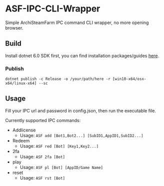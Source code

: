 # ASF-IPC-CLI-Wrapper

Simple ArchiSteamFarm IPC command CLI wrapper, no more opening browser.

## Build

Install dotnet 6.0 SDK first, you can find installation packages/guides [here](https://dotnet.microsoft.com/download).

### Publish

```
dotnet publish -c Release -o /your/path/here -r [win10-x64/osx-x64/linux-x64] --sc
```

## Usage

Fill your IPC url and password in config.json, then run the executable file.

Currently supported IPC commands:

- Addlicense 
  - Usage: `ASF add [Bot1,Bot2...] [SubID1,AppID1,SubID2...]`
- Redeem
  - Usage: `ASF red [Bot] [Key1,Key2...]`
- 2fa 
  - Usage: `ASF 2fa [Bot]`
- play
  - Usage: `ASF pl [Bot] [AppID/Game Name]`
- reset
  - Usage: `ASF rst [Bot]`

